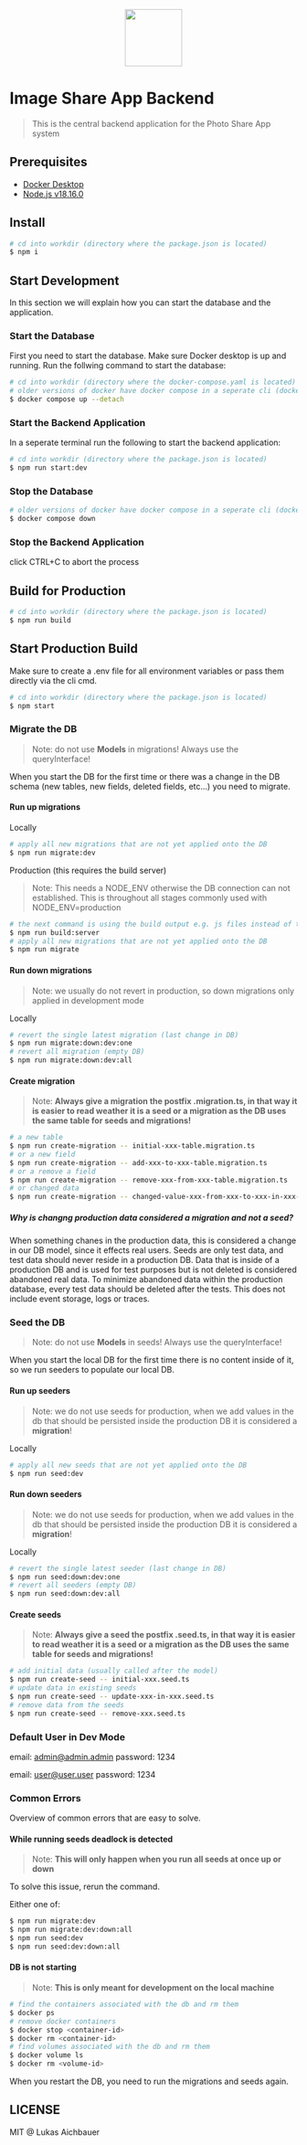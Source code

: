 <p align="center">
  <a href="https://devopscycle.com">
    <img target="_blank" height="100" src="http://devopscycle.com/wp-content/uploads/sites/4/2023/10/DevOps-Cycle-Logo-Long.png" />
  </a>
</p>

# Image Share App Backend

> This is the central backend application for the Photo Share App system

## Prerequisites

* [Docker Desktop][docker_desktop]
* [Node.js v18.16.0][nodejs]

## Install

```sh
# cd into workdir (directory where the package.json is located)
$ npm i
```

## Start Development

In this section we will explain how you can start the database and the application.

### Start the Database

First you need to start the database. Make sure Docker desktop is up and running. Run the follwing command to start the database:

```sh
# cd into workdir (directory where the docker-compose.yaml is located)
# older versions of docker have docker compose in a seperate cli (docker-compose)
$ docker compose up --detach
```

### Start the Backend Application

In a seperate terminal run the following to start the backend application:

```sh
# cd into workdir (directory where the package.json is located)
$ npm run start:dev
```

### Stop the Database

```sh
# older versions of docker have docker compose in a seperate cli (docker-compose)
$ docker compose down
```

### Stop the Backend Application

click CTRL+C to abort the process

## Build for Production

```sh
# cd into workdir (directory where the package.json is located)
$ npm run build
```
## Start Production Build

Make sure to create a .env file for all environment variables or pass them directly via the cli cmd.

```sh
# cd into workdir (directory where the package.json is located)
$ npm start
```
### Migrate the DB

> Note: do not use **Models** in migrations! Always use the queryInterface!

When you start the DB for the first time or there was a change in the DB schema (new tables, new fields, deleted fields, etc...) you need to migrate.

#### Run up migrations

Locally

```sh
# apply all new migrations that are not yet applied onto the DB
$ npm run migrate:dev
```

Production (this requires the build server)

> Note: This needs a NODE_ENV otherwise the DB connection can not established. This is throughout all stages commonly used with NODE_ENV=production

```sh
# the next command is using the build output e.g. js files instead of ts files as in development mode
$ npm run build:server
# apply all new migrations that are not yet applied onto the DB
$ npm run migrate
```

#### Run down migrations

> Note: we usually do not revert in production, so down migrations only applied in development mode

Locally

```sh
# revert the single latest migration (last change in DB)
$ npm run migrate:down:dev:one
# revert all migration (empty DB)
$ npm run migrate:down:dev:all
```

#### Create migration

> Note: **Always give a migration the postfix .migration.ts, in that way it is easier to read weather it is a seed or a migration as the DB uses the same table for seeds and migrations!**

```sh
# a new table
$ npm run create-migration -- initial-xxx-table.migration.ts
# or a new field
$ npm run create-migration -- add-xxx-to-xxx-table.migration.ts
# or a remove a field
$ npm run create-migration -- remove-xxx-from-xxx-table.migration.ts
# or changed data
$ npm run create-migration -- changed-value-xxx-from-xxx-to-xxx-in-xxx-table.migration.ts
```

##### Why is changng production data considered a migration and not a seed?

When something chanes in the production data, this is considered a change in our DB model, since it effects real users. Seeds are only test data, and test data should never reside in a production DB. Data that is inside of a production DB and is used for test purposes but is not deleted is considered abandoned real data. To minimize abandoned data within the production database, every test data should be deleted after the tests. This does not include event storage, logs or traces.

### Seed the DB

> Note: do not use **Models** in seeds! Always use the queryInterface!

When you start the local DB for the first time there is no content inside of it, so we run seeders to populate our local DB.

#### Run up seeders

> Note: we do not use seeds for production, when we add values in the db that should be persisted inside the production DB it is considered a **migration**!

Locally

```sh
# apply all new seeds that are not yet applied onto the DB
$ npm run seed:dev
```

#### Run down seeders

> Note: we do not use seeds for production, when we add values in the db that should be persisted inside the production DB it is considered a **migration**!

Locally

```sh
# revert the single latest seeder (last change in DB)
$ npm run seed:down:dev:one
# revert all seeders (empty DB)
$ npm run seed:down:dev:all
```

#### Create seeds

> Note: **Always give a seed the postfix .seed.ts, in that way it is easier to read weather it is a seed or a migration as the DB uses the same table for seeds and migrations!**

```sh
# add initial data (usually called after the model)
$ npm run create-seed -- initial-xxx.seed.ts
# update data in existing seeds
$ npm run create-seed -- update-xxx-in-xxx.seed.ts
# remove data from the seeds
$ npm run create-seed -- remove-xxx.seed.ts
```

### Default User in Dev Mode

email: admin@admin.admin
password: 1234

email: user@user.user
password: 1234

### Common Errors

Overview of common errors that are easy to solve.

#### While running seeds deadlock is detected

> Note: **This will only happen when you run all seeds at once up or down**

To solve this issue, rerun the command.

Either one of:

```sh
$ npm run migrate:dev
$ npm run migrate:dev:down:all
$ npm run seed:dev
$ npm run seed:dev:down:all
```

#### DB is not starting

> Note: **This is only meant for development on the local machine**

```sh
# find the containers associated with the db and rm them
$ docker ps
# remove docker containers
$ docker stop <container-id>
$ docker rm <container-id>
# find volumes associated with the db and rm them
$ docker volume ls
$ docker rm <volume-id>
```

When you restart the DB, you need to run the migrations and seeds again.

## LICENSE

MIT @ Lukas Aichbauer

[docker_desktop]: https://www.docker.com/products/docker-desktop/
[nodejs]: https://nodejs.org/en/